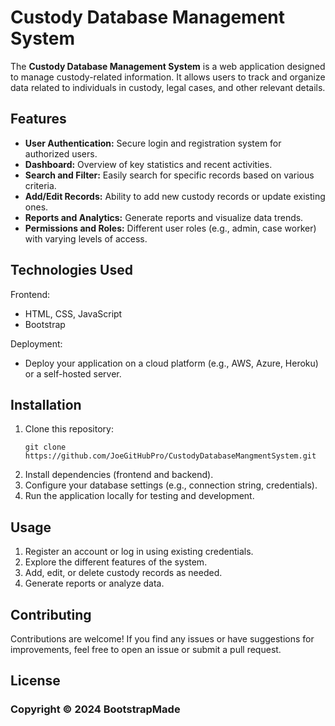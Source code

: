    <div class="container mt-5">
        <h1 class="mb-4">Custody Database Management System</h1>
        <p>The <strong>Custody Database Management System</strong> is a web application designed to manage custody-related information. It allows users to track and organize data related to individuals in custody, legal cases, and other relevant details.</p>
        <h2>Features</h2>
        <ul>
            <li><strong>User Authentication:</strong> Secure login and registration system for authorized users.</li>
            <li><strong>Dashboard:</strong> Overview of key statistics and recent activities.</li>
            <li><strong>Search and Filter:</strong> Easily search for specific records based on various criteria.</li>
            <li><strong>Add/Edit Records:</strong> Ability to add new custody records or update existing ones.</li>
            <li><strong>Reports and Analytics:</strong> Generate reports and visualize data trends.</li>
            <li><strong>Permissions and Roles:</strong> Different user roles (e.g., admin, case worker) with varying levels of access.</li>
        </ul>
        <h2>Technologies Used</h2>
        <p>Frontend:</p>
        <ul>
            <li>HTML, CSS, JavaScript</li>
            <li>Bootstrap </li>
        </ul>
      <p>Deployment:</p>
        <ul>
            <li>Deploy your application on a cloud platform (e.g., AWS, Azure, Heroku) or a self-hosted server.</li>
        </ul>
        <h2>Installation</h2>
        <ol>
            <li>Clone this repository:
                <pre><code>git clone https://github.com/JoeGitHubPro/CustodyDatabaseMangmentSystem.git</code></pre>
            </li>
            <li>Install dependencies (frontend and backend).</li>
            <li>Configure your database settings (e.g., connection string, credentials).</li>
            <li>Run the application locally for testing and development.</li>
        </ol>
        <h2>Usage</h2>
        <ol>
            <li>Register an account or log in using existing credentials.</li>
            <li>Explore the different features of the system.</li>
            <li>Add, edit, or delete custody records as needed.</li>
            <li>Generate reports or analyze data.</li>
        </ol>
        <h2>Contributing</h2>
        <p>Contributions are welcome! If you find any issues or have suggestions for improvements, feel free to open an issue or submit a pull request.</p>
        <h2>License</h2>
     <h3>Copyright © 2024 BootstrapMade</h3>
    </div>
    

